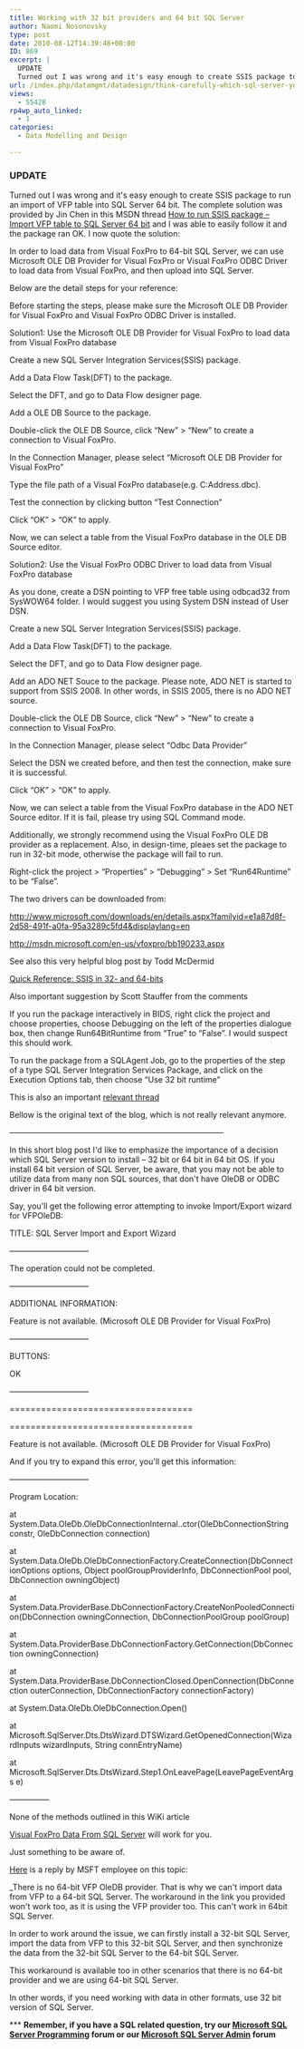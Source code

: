```yaml
---
title: Working with 32 bit providers and 64 bit SQL Server
author: Naomi Nosonovsky
type: post
date: 2010-08-12T14:39:48+00:00
ID: 869
excerpt: |
  UPDATE
  Turned out I was wrong and it's easy enough to create SSIS package to run an import of VFP table into SQL Server 64 bit. The complete solution was provided by Jin Chen in this MSDN thread How to run SSIS package - Import VFP table to SQL Server&hellip;
url: /index.php/datamgmt/datadesign/think-carefully-which-sql-server-you-wan/
views:
  - 55428
rp4wp_auto_linked:
  - 1
categories:
  - Data Modelling and Design

---
```

### <span class="MT_red">UPDATE</span>

Turned out I was wrong and it's easy enough to create SSIS package to run an import of VFP table into SQL Server 64 bit. The complete solution was provided by Jin Chen in this MSDN thread [How to run SSIS package – Import VFP table to SQL Server 64 bit][1] and I was able to easily follow it and the package ran OK. I now quote the solution:

In order to load data from Visual FoxPro to 64-bit SQL Server, we can use Microsoft OLE DB Provider for Visual FoxPro or Visual FoxPro ODBC Driver to load data from Visual FoxPro, and then upload into SQL Server.

Below are the detail steps for your reference:
  
Before starting the steps, please make sure the Microsoft OLE DB Provider for Visual FoxPro and Visual FoxPro ODBC Driver is installed.
  
Solution1: Use the Microsoft OLE DB Provider for Visual FoxPro to load data from Visual FoxPro database

Create a new SQL Server Integration Services(SSIS) package.
  
Add a Data Flow Task(DFT) to the package.
  
Select the DFT, and go to Data Flow designer page.
  
Add a OLE DB Source to the package.
  
Double-click the OLE DB Source, click “New” > “New” to create a connection to Visual FoxPro.
  
In the Connection Manager, please select “Microsoft OLE DB Provider for Visual FoxPro”
  
Type the file path of a Visual FoxPro database(e.g. C:Address.dbc).
  
Test the connection by clicking button “Test Connection”
  
Click “OK” > “OK” to apply.
  
Now, we can select a table from the Visual FoxPro database in the OLE DB Source editor.
  
Solution2: Use the Visual FoxPro ODBC Driver to load data from Visual FoxPro database

As you done, create a DSN pointing to VFP free table using odbcad32 from SysWOW64 folder. I would suggest you using System DSN instead of User DSN.
  
Create a new SQL Server Integration Services(SSIS) package.
  
Add a Data Flow Task(DFT) to the package.
  
Select the DFT, and go to Data Flow designer page.
  
Add an ADO NET Souce to the package. Please note, ADO NET is started to support from SSIS 2008. In other words, in SSIS 2005, there is no ADO NET source.
  
Double-click the OLE DB Source, click “New” > “New” to create a connection to Visual FoxPro.
  
In the Connection Manager, please select “Odbc Data Provider”
  
Select the DSN we created before, and then test the connection, make sure it is successful.
  
Click “OK” > “OK” to apply.
  
Now, we can select a table from the Visual FoxPro database in the ADO NET Source editor. If it is fail, please try using SQL Command mode.
  
Additionally, we strongly recommend using the Visual FoxPro OLE DB provider as a replacement. Also, in design-time, pleaes set the package to run in 32-bit mode, otherwise the package will fail to run.
  
Right-click the project > “Properties” > “Debugging” > Set “Run64Runtime” to be “False”.

The two drivers can be downloaded from:
  
http://www.microsoft.com/downloads/en/details.aspx?familyid=e1a87d8f-2d58-491f-a0fa-95a3289c5fd4&displaylang=en
  
http://msdn.microsoft.com/en-us/vfoxpro/bb190233.aspx

See also this very helpful blog post by Todd McDermid
  
[Quick Reference: SSIS in 32- and 64-bits][2]

Also important suggestion by Scott Stauffer from the comments
  
If you run the package interactively in BIDS, right click the project and choose properties, choose Debugging on the left of the properties dialogue box, then change Run64BitRuntime from “True” to “False”. I would suspect this should work. 

To run the package from a SQLAgent Job, go to the properties of the step of a type SQL Server Integration Services Package, and click on the Execution Options tab, then choose “Use 32 bit runtime”

This is also an important [relevant thread][3] 

Bellow is the original text of the blog, which is not really relevant anymore.
  
———————————————————————————
  
In this short blog post I'd like to emphasize the importance of a decision which SQL Server version to install – 32 bit or 64 bit in 64 bit OS. If you install 64 bit version of SQL Server, be aware, that you may not be able to utilize data from many non SQL sources, that don't have OleDB or ODBC driver in 64 bit version.

Say, you'll get the following error attempting to invoke Import/Export wizard for VFPOleDB:

TITLE: SQL Server Import and Export Wizard
  
——————————

The operation could not be completed.

——————————
  
ADDITIONAL INFORMATION:

Feature is not available. (Microsoft OLE DB Provider for Visual FoxPro)

——————————
  
BUTTONS:

OK
  
——————————

===================================

===================================

Feature is not available. (Microsoft OLE DB Provider for Visual FoxPro)

And if you try to expand this error, you'll get this information:
  
——————————
  
Program Location:

at System.Data.OleDb.OleDbConnectionInternal..ctor(OleDbConnectionString constr, OleDbConnection connection)
  
at System.Data.OleDb.OleDbConnectionFactory.CreateConnection(DbConnectionOptions options, Object poolGroupProviderInfo, DbConnectionPool pool, DbConnection owningObject)
  
at System.Data.ProviderBase.DbConnectionFactory.CreateNonPooledConnection(DbConnection owningConnection, DbConnectionPoolGroup poolGroup)
  
at System.Data.ProviderBase.DbConnectionFactory.GetConnection(DbConnection owningConnection)
  
at System.Data.ProviderBase.DbConnectionClosed.OpenConnection(DbConnection outerConnection, DbConnectionFactory connectionFactory)
  
at System.Data.OleDb.OleDbConnection.Open()
  
at Microsoft.SqlServer.Dts.DtsWizard.DTSWizard.GetOpenedConnection(WizardInputs wizardInputs, String connEntryName)
  
at Microsoft.SqlServer.Dts.DtsWizard.Step1.OnLeavePage(LeavePageEventArgs e)

—————
  
None of the methods outlined in this WiKi article
  
[Visual FoxPro Data From SQL Server][4] will work for you.

Just something to be aware of.

[Here][5] is a reply by MSFT employee on this topic:
  
_There is no 64-bit VFP OleDB provider. That is why we can't import data from VFP to a 64-bit SQL Server. The workaround in the link you provided won't work too, as it is using the VFP provider too. This can't work in 64bit SQL Server.</p> 

In order to work around the issue, we can firstly install a 32-bit SQL Server, import the data from VFP to this 32-bit SQL Server, and then synchronize the data from the 32-bit SQL Server to the 64-bit SQL Server.
  
This workaround is available too in other scenarios that there is no 64-bit provider and we are using 64-bit SQL Server.</i>

In other words, if you need working with data in other formats, use 32 bit version of SQL Server.

\*** **Remember, if you have a SQL related question, try our [Microsoft SQL Server Programming][6] forum or our [Microsoft SQL Server Admin][7] forum**<ins></ins>

 [1]: http://social.msdn.microsoft.com/Forums/en-US/sqlintegrationservices/thread/c32c0820-0e2d-4461-820a-530541c769c6
 [2]: http://toddmcdermid.blogspot.com/2009/10/quick-reference-ssis-in-32-and-64-bits.html
 [3]: http://social.msdn.microsoft.com/Forums/en-US/transactsql/thread/d730190c-47e6-4c00-91c0-3e95af0fdc5e
 [4]: http://fox.wikis.com/wc.dll?Wiki~VisualFoxProDataFromSQLServer
 [5]: http://social.msdn.microsoft.com/Forums/en-US/sqltools/thread/ad87945a-b47f-4ec5-941a-d2ec7b02be59
 [6]: http://forum.ltd.local/viewforum.php?f=17
 [7]: http://forum.ltd.local/viewforum.php?f=22